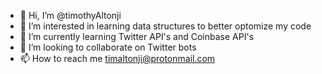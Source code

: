 - 👋 Hi, I’m @timothyAltonji
- 👀 I’m interested in learning data structures to better optomize my code
- 🌱 I’m currently learning Twitter API's and Coinbase API's
- 💞️ I’m looking to collaborate on Twitter bots
- 📫 How to reach me timaltonji@protonmail.com


